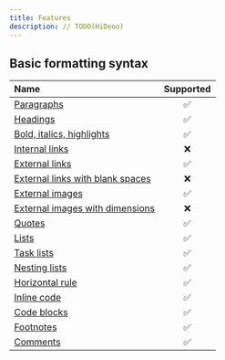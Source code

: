 ```yaml
---
title: Features
description: // TODO(HiDeoo)
---
```


## Basic formatting syntax

| Name                                                                                                                                             | Supported |
| :----------------------------------------------------------------------------------------------------------------------------------------------- | :-------: |
| [Paragraphs](https://help.obsidian.md/Editing+and+formatting/Basic+formatting+syntax#Paragraphs)                                                 |    ✅     |
| [Headings](https://help.obsidian.md/Editing+and+formatting/Basic+formatting+syntax#Headings)                                                     |    ✅     |
| [Bold, italics, highlights](https://help.obsidian.md/Editing+and+formatting/Basic+formatting+syntax#Bold,%20italics,%20highlights)               |    ✅     |
| [Internal links](https://help.obsidian.md/Editing+and+formatting/Basic+formatting+syntax#Internal%20links)                                       |    ❌     |
| [External links](https://help.obsidian.md/Editing+and+formatting/Basic+formatting+syntax#External%20links)                                       |    ✅     |
| [External links with blank spaces](https://help.obsidian.md/Editing+and+formatting/Basic+formatting+syntax#Escape%20blank%20spaces%20in%20links) |    ❌     |
| [External images](https://help.obsidian.md/Editing+and+formatting/Basic+formatting+syntax#External%20images)                                     |    ✅     |
| [External images with dimensions](https://help.obsidian.md/Editing+and+formatting/Basic+formatting+syntax#External%20images)                     |    ❌     |
| [Quotes](https://help.obsidian.md/Editing+and+formatting/Basic+formatting+syntax#Quotes)                                                         |    ✅     |
| [Lists](https://help.obsidian.md/Editing+and+formatting/Basic+formatting+syntax#Lists)                                                           |    ✅     |
| [Task lists](https://help.obsidian.md/Editing+and+formatting/Basic+formatting+syntax#Task%20lists)                                               |    ✅     |
| [Nesting lists](https://help.obsidian.md/Editing+and+formatting/Basic+formatting+syntax#Nesting%20lists)                                         |    ✅     |
| [Horizontal rule](https://help.obsidian.md/Editing+and+formatting/Basic+formatting+syntax#Horizontal%20rule)                                     |    ✅     |
| [Inline code](https://help.obsidian.md/Editing+and+formatting/Basic+formatting+syntax#Inline%20code)                                             |    ✅     |
| [Code blocks](https://help.obsidian.md/Editing+and+formatting/Basic+formatting+syntax#Code%20blocks)                                             |    ✅     |
| [Footnotes](https://help.obsidian.md/Editing+and+formatting/Basic+formatting+syntax#Footnotes)                                                   |    ✅     |
| [Comments](https://help.obsidian.md/Editing+and+formatting/Basic+formatting+syntax#Comments)                                                     |    ✅     |
